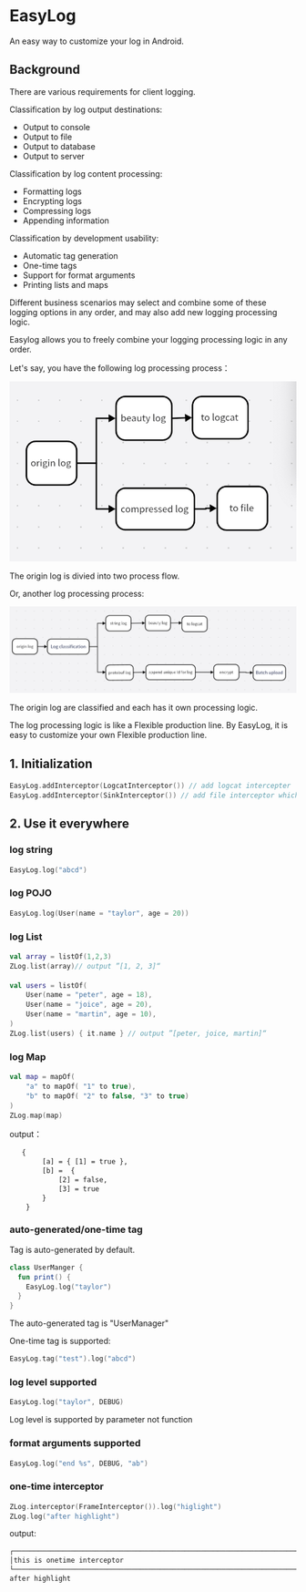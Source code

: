 # EasyLog
An easy way to customize your log in Android.

## Background
There are various requirements for client logging.

Classification by log output destinations:
- Output to console
- Output to file
- Output to database
- Output to server

Classification by log content processing:

- Formatting logs
- Encrypting logs
- Compressing logs
- Appending information

Classification by development usability:

- Automatic tag generation
- One-time tags
- Support for format arguments
- Printing lists and maps

Different business scenarios may select and combine some of these logging options in any order, and may also add new logging processing logic.

Easylog allows you to freely combine your logging processing logic in any order.

Let's say, you have the following log processing process：

![pic](https://github.com/wisdomtl/EasyLog/blob/master/WX20230608-144439%402x.png)

The origin log is divied into two process flow.

Or, another log processing process:

![pic2](https://github.com/wisdomtl/EasyLog/blob/master/WX20230608-145451%402x.png)

The origin log are classified and each has it own processing logic.

The log processing logic is like a Flexible production line. By EasyLog, it is easy to customize your own Flexible production line.

## 1. Initialization
```kotlin
EasyLog.addInterceptor(LogcatInterceptor()) // add logcat intercepter
EasyLog.addInterceptor(SinkInterceptor()) // add file interceptor which keeps log in file
```

## 2. Use it everywhere
### log string
```kotlin
EasyLog.log("abcd")
```
### log POJO
```kotlin
EasyLog.log(User(name = "taylor", age = 20))
```
### log List
```kotlin
val array = listOf(1,2,3)
ZLog.list(array)// output ”[1, 2, 3]“

val users = listOf(
    User(name = "peter", age = 18),
    User(name = "joice", age = 20),
    User(name = "martin", age = 10),
)
ZLog.list(users) { it.name } // output ”[peter, joice, martin]“
```
### log Map
```kotlin
val map = mapOf(
    "a" to mapOf( "1" to true), 
    "b" to mapOf( "2" to false, "3" to true)
)
ZLog.map(map)
```
output：
```
   {
        [a] = { [1] = true },
        [b] =  {
            [2] = false,
            [3] = true
        }
    }
```
### auto-generated/one-time tag
Tag is auto-generated by default.
```kotlin
class UserManger {
  fun print() {
    EasyLog.log("taylor")
  }
}
```
The auto-generated tag is "UserManager"

One-time tag is supported:
```kotlin
EasyLog.tag("test").log("abcd")
```
### log level supported 
```kotlin
EasyLog.log("taylor", DEBUG)
```
Log level is supported by parameter not function

### format arguments supported
```kotlin
EasyLog.log("end %s", DEBUG, "ab")
```

### one-time interceptor
```kotlin
ZLog.interceptor(FrameInterceptor()).log("higlight")
ZLog.log("after highlight")
```
output:
```
┌──────────────────────────────────────────────────────────────────────────
│this is onetime interceptor                      
└──────────────────────────────────────────────────────────────────────────
after highlight
```
